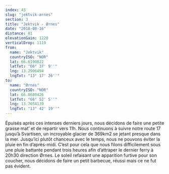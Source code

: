 ```yaml
---
index: 43
slug: "jektvik-ørnes"
section: 3
title: "Jektvik - Ørnes"
date: "2018-08-16"
distance: 81
elevationGain: 1220
verticalDrop: 1119
from:
  name: "Jektvik"
  countryISO: "NOR"
  lat: 66.6190822
  latTxt: "66° 37' 9''"
  lng: 13.2906494
  lngTxt: "13° 17' 26''"
to:
  name: "Ørnes"
  countryISO: "NOR"
  lat: 66.8680426
  latTxt: "66° 52' 5''"
  lng: 13.7054139
  lngTxt: "13° 42' 19''"
---
```


Épuisés après ces intenses derniers jours, nous décidons de faire une petite grasse mat’ et de repartir vers 11h. Nous continuons à suivre notre route 17 jusqu’à Svartisen, un incroyable glacier de 369km2 se jetant presque dans la mer. Jusqu’ici plutôt chanceux avec le temps, nous ne pouvons éviter la pluie en fin d’après-midi. C’est pour cela que nous filons difficilement sous une pluie battante pendant trois heures afin d’attraper le dernier ferry à 20h30 direction Ørnes. Le soleil refaisant une apparition furtive pour son coucher, nous décidons de faire un petit barbecue, réussi mais ce ne fut pas évident.

